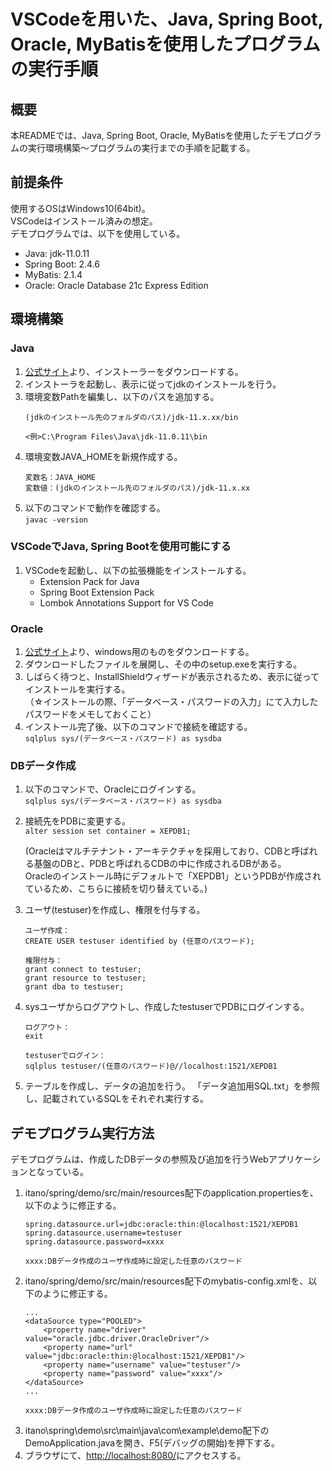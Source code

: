 # VSCodeを用いた、Java, Spring Boot, Oracle, MyBatisを使用したプログラムの実行手順

## 概要
本READMEでは、Java, Spring Boot, Oracle, MyBatisを使用したデモプログラムの実行環境構築～プログラムの実行までの手順を記載する。

## 前提条件
使用するOSはWindows10(64bit)。<br>
VSCodeはインストール済みの想定。<br>
デモプログラムでは、以下を使用している。
- Java: jdk-⁠11.0.11
- Spring Boot: 2.4.6
- MyBatis: 2.1.4
- Oracle: Oracle Database 21c Express Edition

## 環境構築
### Java
1. [公式サイト](https://www.oracle.com/java/technologies/javase/jdk11-archive-downloads.html)より、インストーラーをダウンロードする。
1. インストーラを起動し、表示に従ってjdkのインストールを行う。<br>
1. 環境変数Pathを編集し、以下のパスを追加する。
    ```
    (jdkのインストール先のフォルダのパス)/jdk-11.x.xx/bin

    <例>C:\Program Files\Java\jdk-11.0.11\bin
    ```
1. 環境変数JAVA_HOMEを新規作成する。
    ```
    変数名：JAVA_HOME
    変数値：(jdkのインストール先のフォルダのパス)/jdk-11.x.xx
    ```
1. 以下のコマンドで動作を確認する。<br>
    `javac -version`

### VSCodeでJava, Spring Bootを使用可能にする
1. VSCodeを起動し、以下の拡張機能をインストールする。
    - Extension Pack for Java
    - Spring Boot Extension Pack
    - Lombok Annotations Support for VS Code

### Oracle
1. [公式サイト](https://www.oracle.com/jp/database/technologies/xe-downloads.html)より、windows用のものをダウンロードする。
1. ダウンロードしたファイルを展開し、その中のsetup.exeを実行する。
1. しばらく待つと、InstallShieldウィザードが表示されるため、表示に従ってインストールを実行する。<br>
（☆インストールの際、「データベース・パスワードの入力」にて入力したパスワードをメモしておくこと）
1. インストール完了後、以下のコマンドで接続を確認する。<br>
    `sqlplus sys/(データベース・パスワード) as sysdba`

### DBデータ作成
1. 以下のコマンドで、Oracleにログインする。<br>
    `sqlplus sys/(データベース・パスワード) as sysdba`
1. 接続先をPDBに変更する。<br>
    `alter session set container = XEPDB1;`

    (Oracleはマルチテナント・アーキテクチャを採用しており、CDBと呼ばれる基盤のDBと、PDBと呼ばれるCDBの中に作成されるDBがある。<br>
    Oracleのインストール時にデフォルトで「XEPDB1」というPDBが作成されているため、こちらに接続を切り替えている。)
1. ユーザ(testuser)を作成し、権限を付与する。
    ```
    ユーザ作成：
    CREATE USER testuser identified by (任意のパスワード);

    権限付与：
    grant connect to testuser;
    grant resource to testuser;
    grant dba to testuser;
    ```
1. sysユーザからログアウトし、作成したtestuserでPDBにログインする。
    ```
    ログアウト：
    exit

    testuserでログイン：
    sqlplus testuser/(任意のパスワード)@//localhost:1521/XEPDB1
    ```
1. テーブルを作成し、データの追加を行う。
    「データ追加用SQL.txt」を参照し、記載されているSQLをそれぞれ実行する。

## デモプログラム実行方法
デモプログラムは、作成したDBデータの参照及び追加を行うWebアプリケーションとなっている。
1. itano/spring/demo/src/main/resources配下のapplication.propertiesを、以下のように修正する。
    ```
    spring.datasource.url=jdbc:oracle:thin:@localhost:1521/XEPDB1
    spring.datasource.username=testuser
    spring.datasource.password=xxxx
    
    xxxx:DBデータ作成のユーザ作成時に設定した任意のパスワード
    ```
1. itano/spring/demo/src/main/resources配下のmybatis-config.xmlを、以下のように修正する。
    ```
    ...
    <dataSource type="POOLED">
        <property name="driver" value="oracle.jdbc.driver.OracleDriver"/>
        <property name="url" value="jdbc:oracle:thin:@localhost:1521/XEPDB1"/>
        <property name="username" value="testuser"/>
        <property name="password" value="xxxx"/>
    </dataSource>
    ...

    xxxx:DBデータ作成のユーザ作成時に設定した任意のパスワード
    ```
1. itano\spring\demo\src\main\java\com\example\demo配下のDemoApplication.javaを開き、F5(デバッグの開始)を押下する。
1. ブラウザにて、[http://localhost:8080/](http://localhost:8080/)にアクセスする。

